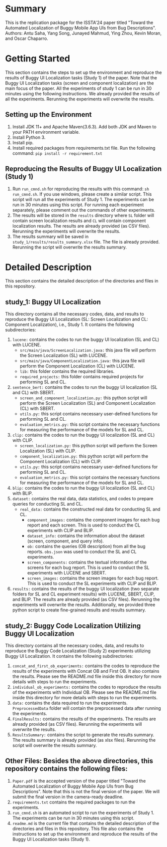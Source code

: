 # Summary
This is the replication package for the ISSTA'24 paper titled "Toward the Automated Localization of Buggy Mobile App UIs from Bug Descriptions".
Authors: Antu Saha, Yang Song, Junayed Mahmud, Ying Zhou, Kevin Moran, and Oscar Chaparro.

# Getting Started
This section contains the steps to set up the environment and reproduce the results of Buggy UI Localization tasks (Study 1) of the paper. Note that the Buggy UI Localization tasks (screen and component localization) are the main focus of the paper. All the experiments of study 1 can be run in 30 minutes using the following instructions. We already provided the results of all the experiments. Rerunning the experiments will overwrite the results.
## Setting up the Environment
1. Install JDK 11+ and Apache Maven(3.6.3). Add both JDK and Maven to your PATH environment variable.
2. Install Python 3.
3. Install pip.
4. Install required packages from requirements.txt file. Run the following command: ```pip install -r requirement.txt```
## Reproducing the Results of Buggy UI Localization (Study 1) 
1. Run ```run_cmnd.sh``` for reproducing the results with this command: ```sh run_cmnd.sh```. If you use windows, please create a similar script. This script will run all the experiments of Study 1. The experiments can be run in 30 minutes using this script. For running each experiment separately, please comment out the commands of other experiments.
2. The results will be stored in the ```results``` directory where ```SL``` folder will contain screen localization results and ```CL``` will contain component localization results. The results are already provided (as CSV files). Rerunning the experiments will overwrite the results.
3. The results summary will be saved in ```study_1/results/results_summary.xlsx``` file. The file is already provided. Rerunning the script will overwrite the results summary.
# Detailed Description
This section contains the detailed description of the directories and files in this repository.
## study_1: Buggy UI Localization
This directory contains all the necessary codes, data, and results to reproduce the Buggy UI Localization (SL: Screen Localization and CL: Component Localization), i.e., Study 1. It contains the following subdirectories:
1. ```lucene:``` contains the codes to run the buggy UI localization (SL and CL) with LUCENE.
    * ```src/main/java/ScreenLocalization.java:``` this java file will perform the Screen Localization (SL) with LUCENE.
    * ```src/main/java/ComponentLocalization.java:``` this java file will perform the Component Localization (CL) with LUCENE.
    * ```lib:``` this folder contains the required libraries.
    * ```required_projects:``` this folder contains required projects for performing SL and CL.
2. ```sentence_bert:``` contains the codes to run the buggy UI localization (SL and CL) with SBERT.
    * ```screen_and_component_localization.py:``` this python script will perform the Screen Localization (SL) and Component Localization (CL) with SBERT.
    * ```utils.py:``` this script contains necessary user-defined functions for performing SL and CL.
    * ```evaluation_metrics.py:``` this script contains the necessary functions for measuring the performance of the models for SL and CL.
3. ```clip:``` contains the codes to run the buggy UI localization (SL and CL) with CLIP.
    * ```screen_localization.py:``` this python script will perform the Screen Localization (SL) with CLIP.
    * ```component_localization.py:``` this python script will perform the Component Localization (CL) with CLIP.
    * ```utils.py:``` this script contains necessary user-defined functions for performing SL and CL.
    * ```evaluation_metrics.py:``` this script contains the necessary functions for measuring the performance of the models for SL and CL.
4. ```blip:``` contains the codes to run the buggy UI localization (SL and CL) with BLIP.
5. ```dataset:``` contains the real data, data statistics, and codes to prepare queries for conducting SL and CL.
    * ```real_data:``` contains the constructed real data for conducting SL and CL.
      * ```component_images:``` contains the component images for each bug report and each screen. This is used to conduct the CL experiments with CLIP and BLIP.
      * ```dataset_info:``` contains the information about the dataset (screen, component, and query info). 
      * ```ob:``` contains the queries (OB description) from all the bug reports. ```obs.json``` was used to conduct the SL and CL experiments.
      * ```screen_components:``` contains the textual information of the screens for each bug report. This is used to conduct the SL experiments with LUCENE and SBERT.
      * ```screen_images:``` contains the screen images for each bug report. This is used to conduct the SL experiments with CLIP and BLIP.
6. ```results:``` contains the results of the buggy UI localization (two separate folders for SL and CL experiment results) with LUCENE, SBERT, CLIP, and BLIP. The results are already provided (as CSV files). Rerunning the experiments will overwrite the results. Additionally, we provided three python script to create fine-grained results and results summary.
## study_2: Buggy Code Localization Utilizing Buggy UI Localization
This directory contains all the necessary codes, data, and results to reproduce the Buggy Code Localization (Study 2) experiments utilizing Buggy UI Localization. It contains the following subdirectories:
1. ```concat_and_first_ob_experiments:``` contains the codes to reproduce the results of the experiments with Concat OB and First OB. It also contains the results. Please see the README.md file inside this directory for more details with steps to run the experiments.
2. ```individual_ob_experiments:``` contains the codes to reproduce the results of the experiments with Individual OB. Please see the README.md file inside this directory for more details with steps to run the experiments.
3. ```data:``` contains the data required to run the experiments. ```PreprocessedData``` folder will contain the preprocessed data after running the experiments.
4. ```FinalResults:``` contains the results of the experiments. The results are already provided (as CSV files). Rerunning the experiments will overwrite the results.
5. ```ResultsSummary:``` contains the script to generate the results summary. The results summary is already provided (as xlsx files). Rerunning the script will overwrite the results summary.
## Other Files: Besides the above directories, this repository contains the following files:
1. ```Paper.pdf``` is the accepted version of the paper titled "Toward the Automated Localization of Buggy Mobile App UIs from Bug Descriptions". Note that this is not the final version of the paper. We will submit the final version in the camera-ready deadline.
2. ```requirements.txt``` contains the required packages to run the experiments.
3. ```run_cmnd.sh``` is an automated script to run the experiments of Study 1. The experiments can be run in 30 minutes using this script.
4. ```readme.md``` is the current file that contains the detailed description of the directories and files in this repository. This file also contains the instructions to set up the environment and reproduce the results of the Buggy UI Localization tasks (Study 1).